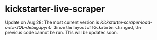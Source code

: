 # kickstarter-live-scraper

Update on Aug 28: The most current version is *Kickstarter-scraper-load-onto-SQL-debug.ipynb*. Since the layout of Kickstarter changed, the previous code cannot be run. This will be updated soon.